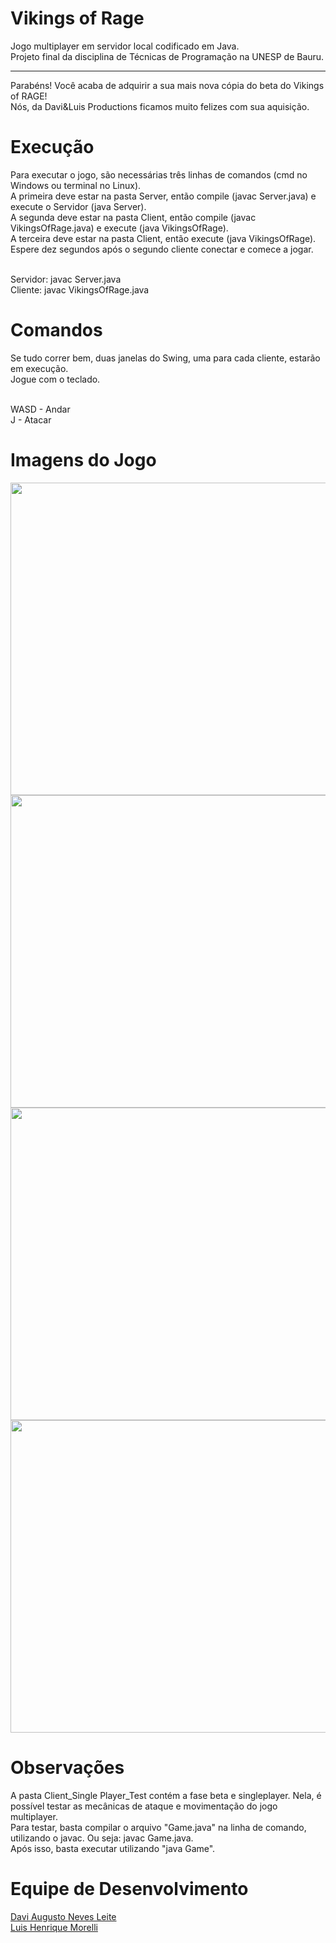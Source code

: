 # Vikings of Rage

Jogo multiplayer em servidor local codificado em Java.<br/>
Projeto final da disciplina de Técnicas de Programação na UNESP de Bauru.

------------------------------------------------------------------------------------------------------------------------------------------------

Parabéns! Você acaba de adquirir a sua mais nova cópia do beta do Vikings of RAGE!<br/>
Nós, da Davi&Luis Productions ficamos muito felizes com sua aquisição.<br/>

# Execução<br/>
Para executar o jogo, são necessárias três linhas de comandos (cmd no Windows ou terminal no Linux).<br/>
A primeira deve estar na pasta Server, então compile (javac Server.java) e execute o Servidor (java Server).<br/>
A segunda deve estar na pasta Client, então compile (javac VikingsOfRage.java) e execute (java VikingsOfRage).<br/>
A terceira deve estar na pasta Client, então execute (java VikingsOfRage).<br/>
Espere dez segundos após o segundo cliente conectar e comece a jogar.<br/><br/>


Servidor: javac Server.java<br/>
Cliente: javac VikingsOfRage.java

# Comandos<br/>
Se tudo correr bem, duas janelas do Swing, uma para cada cliente, estarão em execução.<br/>
Jogue com o teclado.<br/><br/> 


WASD - Andar<br/>
J - Atacar

# Imagens do Jogo<br/>
<img src="https://raw.githubusercontent.com/davimedio01/vikings-of-rage/master/Screenshots/01.png" width="800" height="500">
<img src="https://raw.githubusercontent.com/davimedio01/vikings-of-rage/master/Screenshots/02.png" width="800" height="500">
<img src="https://raw.githubusercontent.com/davimedio01/vikings-of-rage/master/Screenshots/03.png" width="800" height="500">
<img src="https://raw.githubusercontent.com/davimedio01/vikings-of-rage/master/Screenshots/04.png" width="800" height="500">

# Observações<br/>
A pasta Client_Single Player_Test contém a fase beta e singleplayer. Nela, é possível testar as mecânicas de ataque e movimentação do jogo multiplayer.<br/>
Para testar, basta compilar o arquivo "Game.java" na linha de comando, utilizando o javac. Ou seja: javac Game.java.<br/>
Após isso, basta executar utilizando "java Game".<br/>

# Equipe de Desenvolvimento<br/>
[Davi Augusto Neves Leite](https://github.com/davimedio01)<br/>
[Luis Henrique Morelli](https://github.com/Xilsu)
